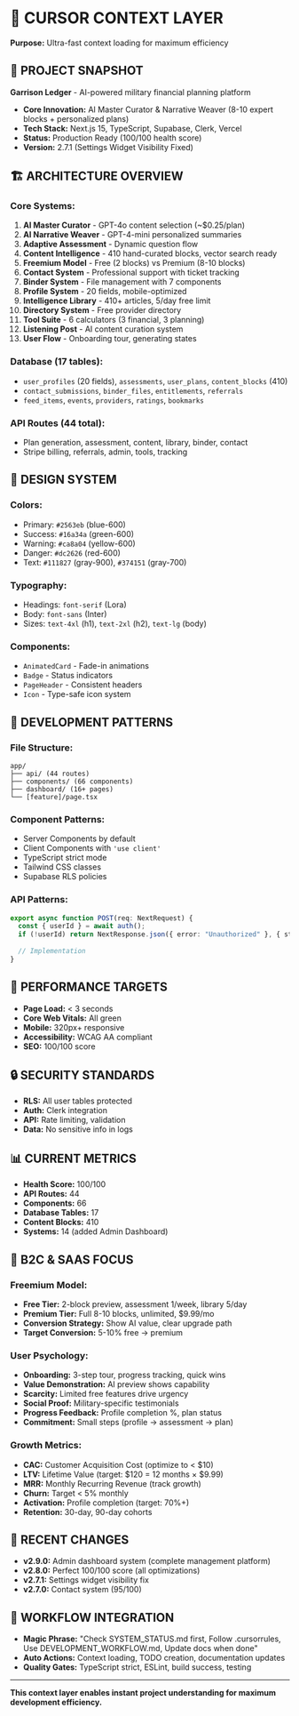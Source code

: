 # 🧠 CURSOR CONTEXT LAYER

**Purpose:** Ultra-fast context loading for maximum efficiency

## 🎯 **PROJECT SNAPSHOT**

**Garrison Ledger** - AI-powered military financial planning platform
- **Core Innovation:** AI Master Curator & Narrative Weaver (8-10 expert blocks + personalized plans)
- **Tech Stack:** Next.js 15, TypeScript, Supabase, Clerk, Vercel
- **Status:** Production Ready (100/100 health score)
- **Version:** 2.7.1 (Settings Widget Visibility Fixed)

## 🏗️ **ARCHITECTURE OVERVIEW**

### **Core Systems:**
1. **AI Master Curator** - GPT-4o content selection (~$0.25/plan)
2. **AI Narrative Weaver** - GPT-4-mini personalized summaries
3. **Adaptive Assessment** - Dynamic question flow
4. **Content Intelligence** - 410 hand-curated blocks, vector search ready
5. **Freemium Model** - Free (2 blocks) vs Premium (8-10 blocks)
6. **Contact System** - Professional support with ticket tracking
7. **Binder System** - File management with 7 components
8. **Profile System** - 20 fields, mobile-optimized
9. **Intelligence Library** - 410+ articles, 5/day free limit
10. **Directory System** - Free provider directory
11. **Tool Suite** - 6 calculators (3 financial, 3 planning)
12. **Listening Post** - AI content curation system
13. **User Flow** - Onboarding tour, generating states

### **Database (17 tables):**
- `user_profiles` (20 fields), `assessments`, `user_plans`, `content_blocks` (410)
- `contact_submissions`, `binder_files`, `entitlements`, `referrals`
- `feed_items`, `events`, `providers`, `ratings`, `bookmarks`

### **API Routes (44 total):**
- Plan generation, assessment, content, library, binder, contact
- Stripe billing, referrals, admin, tools, tracking

## 🎨 **DESIGN SYSTEM**

### **Colors:**
- Primary: `#2563eb` (blue-600)
- Success: `#16a34a` (green-600) 
- Warning: `#ca8a04` (yellow-600)
- Danger: `#dc2626` (red-600)
- Text: `#111827` (gray-900), `#374151` (gray-700)

### **Typography:**
- Headings: `font-serif` (Lora)
- Body: `font-sans` (Inter)
- Sizes: `text-4xl` (h1), `text-2xl` (h2), `text-lg` (body)

### **Components:**
- `AnimatedCard` - Fade-in animations
- `Badge` - Status indicators  
- `PageHeader` - Consistent headers
- `Icon` - Type-safe icon system

## 🔧 **DEVELOPMENT PATTERNS**

### **File Structure:**
```
app/
├── api/ (44 routes)
├── components/ (66 components)
├── dashboard/ (16+ pages)
└── [feature]/page.tsx
```

### **Component Patterns:**
- Server Components by default
- Client Components with `'use client'`
- TypeScript strict mode
- Tailwind CSS classes
- Supabase RLS policies

### **API Patterns:**
```typescript
export async function POST(req: NextRequest) {
  const { userId } = await auth();
  if (!userId) return NextResponse.json({ error: "Unauthorized" }, { status: 401 });
  
  // Implementation
}
```

## 🚀 **PERFORMANCE TARGETS**

- **Page Load:** < 3 seconds
- **Core Web Vitals:** All green
- **Mobile:** 320px+ responsive
- **Accessibility:** WCAG AA compliant
- **SEO:** 100/100 score

## 🔒 **SECURITY STANDARDS**

- **RLS:** All user tables protected
- **Auth:** Clerk integration
- **API:** Rate limiting, validation
- **Data:** No sensitive info in logs

## 📊 **CURRENT METRICS**

- **Health Score:** 100/100
- **API Routes:** 44
- **Components:** 66
- **Database Tables:** 17
- **Content Blocks:** 410
- **Systems:** 14 (added Admin Dashboard)

## 💼 **B2C & SAAS FOCUS**

### **Freemium Model:**
- **Free Tier:** 2-block preview, assessment 1/week, library 5/day
- **Premium Tier:** Full 8-10 blocks, unlimited, $9.99/mo
- **Conversion Strategy:** Show AI value, clear upgrade path
- **Target Conversion:** 5-10% free → premium

### **User Psychology:**
- **Onboarding:** 3-step tour, progress tracking, quick wins
- **Value Demonstration:** AI preview shows capability
- **Scarcity:** Limited free features drive urgency
- **Social Proof:** Military-specific testimonials
- **Progress Feedback:** Profile completion %, plan status
- **Commitment:** Small steps (profile → assessment → plan)

### **Growth Metrics:**
- **CAC:** Customer Acquisition Cost (optimize to < $10)
- **LTV:** Lifetime Value (target: $120 = 12 months × $9.99)
- **MRR:** Monthly Recurring Revenue (track growth)
- **Churn:** Target < 5% monthly
- **Activation:** Profile completion (target: 70%+)
- **Retention:** 30-day, 90-day cohorts

## 🎯 **RECENT CHANGES**

- **v2.9.0:** Admin dashboard system (complete management platform)
- **v2.8.0:** Perfect 100/100 score (all optimizations)
- **v2.7.1:** Settings widget visibility fix
- **v2.7.0:** Contact system (95/100)

## 🔄 **WORKFLOW INTEGRATION**

- **Magic Phrase:** "Check SYSTEM_STATUS.md first, Follow .cursorrules, Use DEVELOPMENT_WORKFLOW.md, Update docs when done"
- **Auto Actions:** Context loading, TODO creation, documentation updates
- **Quality Gates:** TypeScript strict, ESLint, build success, testing

---

**This context layer enables instant project understanding for maximum development efficiency.**
